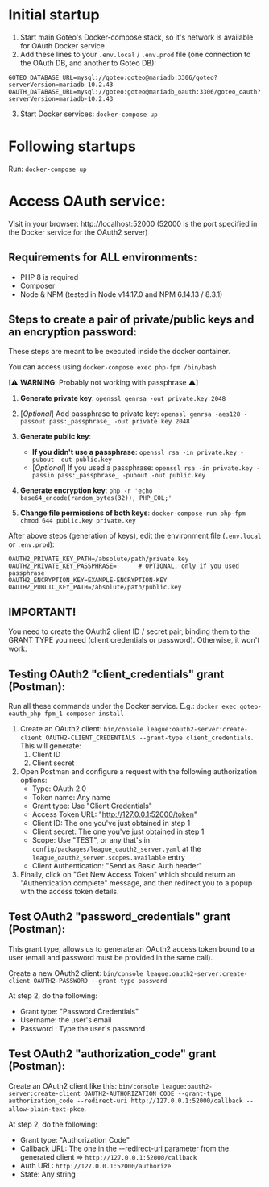 # Initial startup

1. Start main Goteo's Docker-compose stack, so it's network is available for OAuth Docker service
2. Add these lines to your `.env.local` / `.env.prod` file (one connection to the OAuth DB, and another to Goteo DB):
```
GOTEO_DATABASE_URL=mysql://goteo:goteo@mariadb:3306/goteo?serverVersion=mariadb-10.2.43
OAUTH_DATABASE_URL=mysql://goteo:goteo@mariadb_oauth:3306/goteo_oauth?serverVersion=mariadb-10.2.43
```
3. Start Docker services: `docker-compose up`

# Following startups

Run: `docker-compose up`

# Access OAuth service:

Visit in your browser: http://localhost:52000 (52000 is the port specified in the Docker service for the OAuth2 server)

## Requirements for ALL environments:

* PHP 8 is required
* Composer
* Node & NPM (tested in Node v14.17.0 and NPM 6.14.13 / 8.3.1)

## Steps to create a pair of private/public keys and an encryption password:

These steps are meant to be executed inside the docker container.

You can access using ```docker-compose exec php-fpm /bin/bash```

[⚠ **WARNING**: Probably not working with passphrase ⚠]

1. **Generate private key**: `openssl genrsa -out private.key 2048`

2. [*Optional*] Add passphrase to private key: `openssl genrsa -aes128 -passout pass:_passphrase_ -out private.key 2048`

3. **Generate public key**:
   - **If you didn't use a passphrase**: `openssl rsa -in private.key -pubout -out public.key`
   - [*Optional*] If you used a passphrase: `openssl rsa -in private.key -passin pass:_passphrase_ -pubout -out public.key`
4. **Generate encryption key**: `php -r 'echo base64_encode(random_bytes(32)), PHP_EOL;'`

5. **Change file permissions of both keys**: `docker-compose run php-fpm chmod 644 public.key private.key`

After above steps (generation of keys), edit the environment file (`.env.local` or `.env.prod`):

```
OAUTH2_PRIVATE_KEY_PATH=/absolute/path/private.key
OAUTH2_PRIVATE_KEY_PASSPHRASE=      # OPTIONAL, only if you used passphrase
OAUTH2_ENCRYPTION_KEY=EXAMPLE-ENCRYPTION-KEY
OAUTH2_PUBLIC_KEY_PATH=/absolute/path/public.key
```

## IMPORTANT! ##

You need to create the OAuth2 client ID / secret pair, binding them to the GRANT TYPE you need (client credentials or password). Otherwise, it won't work.

## Testing OAuth2 "client_credentials" grant (Postman):

Run all these commands under the Docker service. E.g.: `docker exec goteo-oauth_php-fpm_1 composer install`

1. Create an OAuth2 client: `bin/console league:oauth2-server:create-client OAUTH2-CLIENT_CREDENTIALS --grant-type client_credentials`. This will generate:
   1. Client ID
   2. Client secret
2. Open Postman and configure a request with the following authorization options:
   - Type: OAuth 2.0
   - Token name: Any name
   - Grant type: Use "Client Credentials"
   - Access Token URL: "http://127.0.0.1:52000/token"
   - Client ID: The one you've just obtained in step 1
   - Client secret: The one you've just obtained in step 1
   - Scope: Use "TEST", or any that's in `config/packages/league_oauth2_server.yaml` at the `league_oauth2_server.scopes.available` entry
   - Client Authentication: "Send as Basic Auth header"
4. Finally, click on "Get New Access Token" which should return an "Authentication complete" message, and then redirect you to a popup with the access token details.

## Test OAuth2 "password_credentials" grant (Postman):

This grant type, allows us to generate an OAuth2 access token bound to a user (email and password must be provided in the same call).

Create a new OAuth2 client:
`bin/console league:oauth2-server:create-client OAUTH2-PASSWORD --grant-type password`

At step 2, do the following:
- Grant type: "Password Credentials"
- Username: the user's email
- Password : Type the user's password

## Test OAuth2 "authorization_code" grant (Postman):

Create an OAuth2 client like this:
`bin/console league:oauth2-server:create-client OAUTH2-AUTHORIZATION_CODE --grant-type authorization_code --redirect-uri http://127.0.0.1:52000/callback --allow-plain-text-pkce`.

At step 2, do the following:
- Grant type: "Authorization Code"
- Callback URL: The one in the --redirect-uri parameter from the generated client => `http://127.0.0.1:52000/callback`
- Auth URL: `http://127.0.0.1:52000/authorize`
- State: Any string
